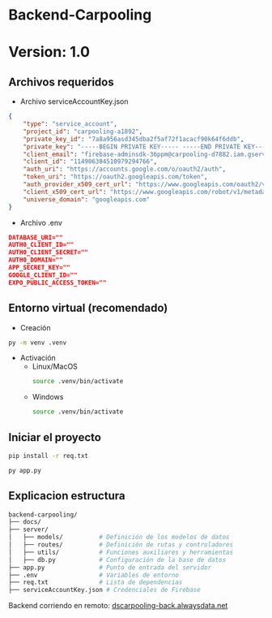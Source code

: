# Backend-Carpooling

# Version: 1.0

## Archivos requeridos
- Archivo serviceAccountKey.json
```json
{
    "type": "service_account",
    "project_id": "carpooling-a1892",
    "private_key_id": "7a8a956asd345dba2f5af72f1acacf90k64f6ddb",
    "private_key": "-----BEGIN PRIVATE KEY----- -----END PRIVATE KEY-----",
    "client_email": "firebase-adminsdk-36ppm@carpooling-d7882.iam.gserviceaccount.com",
    "client_id": "114906384510979294766",
    "auth_uri": "https://accounts.google.com/o/oauth2/auth",
    "token_uri": "https://oauth2.googleapis.com/token",
    "auth_provider_x509_cert_url": "https://www.googleapis.com/oauth2/v1/certs",
    "client_x509_cert_url": "https://www.googleapis.com/robot/v1/metadata/x509/fir....iam.gserviceaccount.com",
    "universe_domain": "googleapis.com"
}
```
- Archivo .env
```json
DATABASE_URI=""
AUTH0_CLIENT_ID=""
AUTH0_CLIENT_SECRET=""
AUTH0_DOMAIN=""
APP_SECRET_KEY=""
GOOGLE_CLIENT_ID=""
EXPO_PUBLIC_ACCESS_TOKEN=""
```
## Entorno virtual (recomendado)
- Creación
```bash
py -m venv .venv
```
- Activación
    - Linux/MacOS
        ```bash
        source .venv/bin/activate
        ```
    - Windows
        ```bash
        source .venv/bin/activate
        ```

## Iniciar el proyecto
```bash
pip install -r req.txt
```
```bash
py app.py
```
## Explicacion estructura
```bash
backend-carpooling/
├── docs/
├── server/
│   ├── models/          # Definición de los modelos de datos
│   ├── routes/          # Definición de rutas y controladores
│   ├── utils/           # Funciones auxiliares y herramientas
│   ├── db.py            # Configuración de la base de datos
├── app.py               # Punto de entrada del servidor
├── .env                 # Variables de entorno
├── req.txt              # Lista de dependencias
├── serviceAccountKey.json # Credenciales de Firebase
```


Backend corriendo en remoto: [dscarpooling-back.alwaysdata.net](dscarpooling-back.alwaysdata.net)
